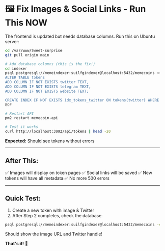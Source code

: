 # 🖼️ Fix Images & Social Links - Run This NOW

The frontend is updated but needs database columns. Run this on Ubuntu server:

```bash
cd /var/www/Sweet-surprise
git pull origin main

# Add database columns (this is the fix!)
cd indexer
psql postgresql://memeindexer:suilfgindexer@localhost:5432/memecoins << 'EOF'
ALTER TABLE tokens 
ADD COLUMN IF NOT EXISTS twitter TEXT,
ADD COLUMN IF NOT EXISTS telegram TEXT,
ADD COLUMN IF NOT EXISTS website TEXT;

CREATE INDEX IF NOT EXISTS idx_tokens_twitter ON tokens(twitter) WHERE twitter IS NOT NULL;
EOF

# Restart API
pm2 restart memecoin-api

# Test it works
curl http://localhost:3002/api/tokens | head -20
```

**Expected:** Should see tokens without errors

---

## After This:

✅ Images will display on token pages
✅ Social links will be saved
✅ New tokens will have all metadata
✅ No more 500 errors

---

## Quick Test:

1. Create a new token with image & Twitter
2. After Step 2 completes, check the database:

```bash
psql postgresql://memeindexer:suilfgindexer@localhost:5432/memecoins -c "SELECT ticker, image_url, twitter FROM tokens;"
```

Should show the image URL and Twitter handle!

**That's it!** 🎉
